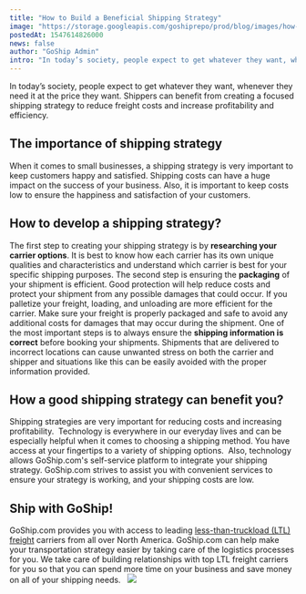 ```yaml
---
title: "How to Build a Beneficial Shipping Strategy"
image: "https://storage.googleapis.com/goshiprepo/prod/blog/images/how-to-build-a-beneficial-shipping-strategy.jpg"
postedAt: 1547614826000
news: false
author: "GoShip Admin"
intro: "In today’s society, people expect to get whatever they want, whenever they need it at the price they want. Shippers can benefit from creating a focused shipping strategy to reduce freight costs and increase profitability and efficiency. \n\nThe importance of shipping strategy\n-\n\nWhen it comes to small businesses, a shipping strategy is very important to keep customers happy and satisfied. Shipping costs can have a huge impact on the success of your business. Also, it is important to keep costs low to ensure t"
---
```

In today’s society, people expect to get whatever they want, whenever they need it at the price they want. Shippers can benefit from creating a focused shipping strategy to reduce freight costs and increase profitability and efficiency.

The importance of shipping strategy
-----------------------------------

When it comes to small businesses, a shipping strategy is very important to keep customers happy and satisfied. Shipping costs can have a huge impact on the success of your business. Also, it is important to keep costs low to ensure the happiness and satisfaction of your customers.

How to develop a shipping strategy?
-----------------------------------

The first step to creating your shipping strategy is by **researching your carrier options**. It is best to know how each carrier has its own unique qualities and characteristics and understand which carrier is best for your specific shipping purposes. The second step is ensuring the **packaging** of your shipment is efficient. Good protection will help reduce costs and protect your shipment from any possible damages that could occur. If you palletize your freight, loading, and unloading are more efficient for the carrier. Make sure your freight is properly packaged and safe to avoid any additional costs for damages that may occur during the shipment. One of the most important steps is to always ensure the **shipping information is correct** before booking your shipments. Shipments that are delivered to incorrect locations can cause unwanted stress on both the carrier and shipper and situations like this can be easily avoided with the proper information provided.

How a good shipping strategy can benefit you?
---------------------------------------------

Shipping strategies are very important for reducing costs and increasing profitability.  Technology is everywhere in our everyday lives and can be especially helpful when it comes to choosing a shipping method. You have access at your fingertips to a variety of shipping options.  Also, technology allows GoShip.com's self-service platform to integrate your shipping strategy. GoShip.com strives to assist you with convenient services to ensure your strategy is working, and your shipping costs are low.

Ship with GoShip!
-----------------

GoShip.com provides you with access to leading [less-than-truckload (LTL) freight](https://www.goship.com/shipping-services/ltl-freight-shipping/) carriers from all over North America. GoShip.com can help make your transportation strategy easier by taking care of the logistics processes for you. We take care of building relationships with top LTL freight carriers for you so that you can spend more time on your business and save money on all of your shipping needs.   [![](https://www.goship.com/wp-content/uploads/2021/02/1ace89b4-fe28-40ff-a2a7-4cddc60fc9ec.png)](https://www.goship.com/)

